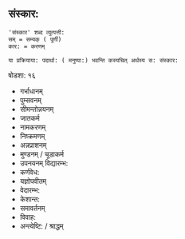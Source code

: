 
## संस्कार:

```
'संस्कार' शब्द व्युत्पत्ती: 
सम् = सम्यक् ( पूर्णी)
कार: = करणम्

या प्रक्रियाया: पदार्था: ( मनुष्या:) भवन्ति कस्यचित् अर्थस्य स: संस्कार:
```


षोडशा: १६

- गर्भाधानम् 
- पुम्सवनम् 
- सीमन्तोन्नयनम् 
- जातकर्म
- नामकरणम्
- निष्क्रमणम्
- अन्नप्राशनम् 
- मुण्डनम् / चूडाकर्म
- उपनयनम् विद्यारम्भ:
- कर्णवेध:
- यज्ञोपवीतम् 
- वेदारम्भ:
- केशान्त:
- समावर्तनम्
- विवाह:
- अन्त्येष्टि: / श्राद्धम्
